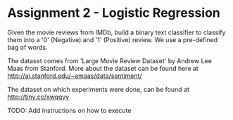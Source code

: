 # Assignment 2 - Logistic Regression

Given the movie reviews from IMDb, build a binary text classifier to classify them into a '0' (Negative) and '1' (Positive) review. We use a pre-defined bag of words.

The dataset comes from 'Large Movie Review Dataset' by Andrew Lee Maas from Stanford. More about the dataset can be found here at http://ai.stanford.edu/~amaas/data/sentiment/ 

The dataset on which experiments were done, can be found at http://tiny.cc/xwqqyy

TODO: Add instructions on how to execute